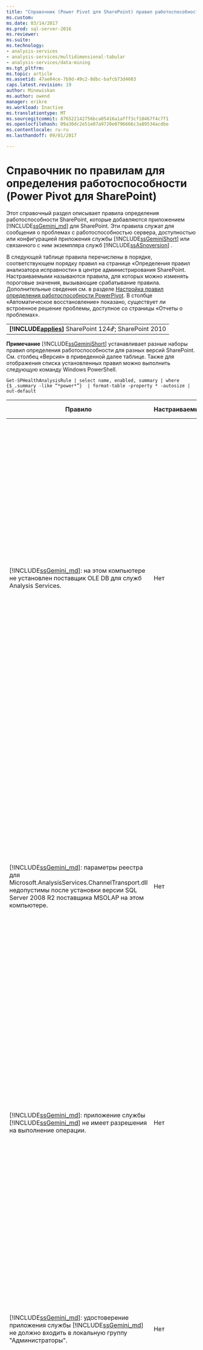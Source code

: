 ```yaml
---
title: "Справочник (Power Pivot для SharePoint) правил работоспособности | Документы Microsoft"
ms.custom: 
ms.date: 03/14/2017
ms.prod: sql-server-2016
ms.reviewer: 
ms.suite: 
ms.technology:
- analysis-services
- analysis-services/multidimensional-tabular
- analysis-services/data-mining
ms.tgt_pltfrm: 
ms.topic: article
ms.assetid: 47ae04ce-7b9d-49c2-8dbc-bafcb73d4603
caps.latest.revision: 19
author: Minewiskan
ms.author: owend
manager: erikre
ms.workload: Inactive
ms.translationtype: MT
ms.sourcegitcommit: 876522142756bca05416a1afff3cf10467f4c7f1
ms.openlocfilehash: 09a30dc2e51e07a9720e0796666c3a89534acdbe
ms.contentlocale: ru-ru
ms.lasthandoff: 09/01/2017

---
```

# <a name="health-rules-reference-power-pivot-for-sharepoint"></a>Справочник по правилам для определения работоспособности (Power Pivot для SharePoint)
  Этот справочный раздел описывает правила определения работоспособности SharePoint, которые добавляются приложением [!INCLUDE[ssGemini_md](../../includes/ssgemini-md.md)] для SharePoint. Эти правила служат для сообщения о проблемах с работоспособностью сервера, доступностью или конфигурацией приложения службы [!INCLUDE[ssGeminiShort](../../includes/ssgeminishort-md.md)] или связанного с ним экземпляра служб [!INCLUDE[ssASnoversion](../../includes/ssasnoversion-md.md)] .  
  
 В следующей таблице правила перечислены в порядке, соответствующем порядку правил на странице «Определения правил анализатора исправности» в центре администрирования SharePoint. Настраиваемыми называются правила, для которых можно изменять пороговые значения, вызывающие срабатывание правила. Дополнительные сведения см. в разделе [Настройка правил определения работоспособности PowerPivot](../../analysis-services/power-pivot-sharepoint/configure-power-pivot-health-rules.md). В столбце «Автоматическое восстановление» показано, существует ли встроенное решение проблемы, доступное со страницы «Отчеты о проблемах».  
  
||  
|-|  
|**[!INCLUDE[applies](../../includes/applies-md.md)]** SharePoint &#2013;124; SharePoint 2010|  
  
 **Примечание** [!INCLUDE[ssGeminiShort](../../includes/ssgeminishort-md.md)] устанавливает разные наборы правил определения работоспособности для разных версий SharePoint. См. столбец «Версия» в приведенной далее таблице. Также для отображения списка установленных правил можно выполнить следующую команду Windows PowerShell.  
  
```  
Get-SPHealthAnalysisRule | select name, enabled, summary | where {$_.summary -like “*power*”}  | format-table -property * -autosize | out-default  
```  
  
|Правило|Настраиваемый|Автоматическое восстановление|Версия|Description|  
|----------|------------------|-----------------|-------------|-----------------|  
|[!INCLUDE[ssGemini_md](../../includes/ssgemini-md.md)]: на этом компьютере не установлен поставщик OLE DB для служб Analysis Services.|Нет|Нет|SharePoint 2010|Поставщик OLE DB для служб Analysis Services не установлен на сервере или имеет неправильную версию. Это правило появляется, если в ферму SharePoint входят экземпляры служб Excel, установленные на серверах приложений без [!INCLUDE[ssGemini_md](../../includes/ssgemini-md.md)] для SharePoint. Это правило предупреждает о том, что не установлен поставщик OLE DB для служб Analysis Services, который используется службами Excel для подключения к данным [!INCLUDE[ssGemini_md](../../includes/ssgemini-md.md)] . Чтобы устранить эту проблему, установите поставщик OLE DB на каждом сервере служб Excel, где не установлен поставщик OLE DB для служб Analysis Services. Поставщик OLE DB для служб Analysis Services можно загрузить и установить из Центра загрузки Майкрософт. Дополнительную информацию см. в статье [Установка поставщика OLE DB служб Analysis Services на серверах SharePoint](http://msdn.microsoft.com/en-us/2c62daf9-1f2d-4508-a497-af62360ee859).|  
|[!INCLUDE[ssGemini_md](../../includes/ssgemini-md.md)]: параметры реестра для Microsoft.AnalysisServices.ChannelTransport.dll недопустимы после установки версии SQL Server 2008 R2 поставщика MSOLAP на этом компьютере.|Нет|Да|SharePoint 2010|Это проблема конфигурации сервера. Скорее всего, файл ChannelTransport.dll не зарегистрирован в глобальной сборке. Запустите автоматическое восстановление для данного правила, которое зарегистрирует DLL-файл на каждом сервере, где установлен экземпляр [!INCLUDE[ssGemini_md](../../includes/ssgemini-md.md)] для SharePoint. Также можно вручную запустить программу regasm.exe, чтобы зарегистрировать этот файл. Если служба таймера SharePoint не запущена от имени локального администратора, может понадобиться регистрация вручную. Если не выполнить обновление параметров реестра, связь между службами Excel и системной службой [!INCLUDE[ssGemini_md](../../includes/ssgemini-md.md)] будет медленной, а в некоторых конфигурациях безопасности соединение будет завершаться ошибкой.|  
|[!INCLUDE[ssGemini_md](../../includes/ssgemini-md.md)]: приложение службы [!INCLUDE[ssGemini_md](../../includes/ssgemini-md.md)] не имеет разрешения на выполнение операции.|Нет|Нет|SharePoint 2010|Это правило проверяет, является ли удостоверение приложения службы [!INCLUDE[ssGemini_md](../../includes/ssgemini-md.md)] владельцем базы данных приложений на сервере [!INCLUDE[ssGemini_md](../../includes/ssgemini-md.md)] и имеет ли оно права администратора в локальном экземпляре служб SQL Server Analysis Services. Эти разрешения автоматически предоставляются во время установки и развертывания, но если этот шаг не был выполнен, то срабатывает данное правило исправности.|  
|[!INCLUDE[ssGemini_md](../../includes/ssgemini-md.md)]: удостоверение приложения службы [!INCLUDE[ssGemini_md](../../includes/ssgemini-md.md)] не должно входить в локальную группу "Администраторы".|Нет|Нет|SharePoint 2010|Выполнение этой рекомендации повышает общую безопасность среды. Если приложение службы [!INCLUDE[ssGemini_md](../../includes/ssgemini-md.md)] запускается под учетной записью, входящей в локальную группу администраторов, следует заменить ее на другую учетную запись, не входящую в эту группу. Рекомендуется использовать для каждой службы выделенную учетную запись, обладающую минимально необходимыми разрешениями. Это обеспечивает изоляцию служб и упрощает аудит входа. Дополнительные сведения об изменении учетной записи службы см. в разделе [Configure Power Pivot Service Accounts](../../analysis-services/power-pivot-sharepoint/configure-power-pivot-service-accounts.md).|  
|[!INCLUDE[ssGemini_md](../../includes/ssgemini-md.md)]: экземпляр служб Analysis Services работает в табличном режиме, но параметр конфигурации, задающий этот режим, отключен.|Нет|Нет|SharePoint 2010|Это правило проверяет, имеет ли свойство [!INCLUDE[ssGemini_md](../../includes/ssgemini-md.md)] DeploymentMode **экземпляра служб SQL Server Analysis Services в установке** для SharePoint значение 1. Если это свойство имеет другое значение или у службы таймера SharePoint, которая запускает средство проверки правил, отсутствует разрешение на открытие файла, то правило дает отрицательный результат. Дополнительные сведения о свойстве режима развертывания см. в разделе [Определение режима работы сервера экземпляра служб Analysis Services](../../analysis-services/instances/determine-the-server-mode-of-an-analysis-services-instance.md).|  
|[!INCLUDE[ssGemini_md](../../includes/ssgemini-md.md)]: задание таймера обновления данных [!INCLUDE[ssGemini_md](../../includes/ssgemini-md.md)] отключено.|Нет|Нет|SharePoint 2013<br /><br /> SharePoint 2010|Проверьте параметры задания таймера и убедитесь, что оно включено. Если функция обновления данных [!INCLUDE[ssGemini_md](../../includes/ssgemini-md.md)] не используется, то это правило можно пропустить. Дополнительные сведения см. в разделе [Обновление данных PowerPivot с SharePoint 2010](http://msdn.microsoft.com/en-us/01b54e6f-66e5-485c-acaa-3f9aa53119c9).|  
|[!INCLUDE[ssGemini_md](../../includes/ssgemini-md.md)]: сведения об учетной записи служб SQL Server Analysis Services ([!INCLUDE[ssGemini_md](../../includes/ssgemini-md.md)]), управляемой в диспетчере конфигурации SQL Server, отличаются от сведений об учетной записи, управляемой в центре администрирования.|Нет|Нет|SharePoint 2010|Это правило проверяет, совпадают ли данные учетной записи службы в диспетчере конфигурации SQL Server с данными управляемой учетной записи в центре администрирования для того же экземпляра служб Analysis Services. Если эти учетные записи различаются, то в отчет о проблемах и разрешении добавляется запись, которая позволяет поменять учетную запись службы в диспетчере конфигурации SQL Server на учетную запись, указанную в центре администрирования. Диспетчер конфигурации SQL Server не поддерживается в качестве средства для изменения имени пользователя и пароля учетной записи службы в экземпляре [!INCLUDE[ssGemini_md](../../includes/ssgemini-md.md)] для SharePoint. Центр администрирования позволяет использовать управляемые учетные записи в SharePoint. Более того, если в ферму входит несколько серверов [!INCLUDE[ssGemini_md](../../includes/ssgemini-md.md)] для SharePoint, то несогласованность параметров учетной записи службы может препятствовать операциям обработки и операциям запросов на том сервере, где неправильно заданы сведения о службе.<br /><br /> В случае срабатывания этого правила на одиночном сервере книги [!INCLUDE[ssGemini_md](../../includes/ssgemini-md.md)] временно продолжат работу, однако рекомендуется как можно скорее устранить проблему. Разрешения в базе данных и в файловой системе обновляются с учетом данных учетной записи, указанной в центре администрирования.|  
|[!INCLUDE[ssGemini_md](../../includes/ssgemini-md.md)]: развернутое решение фермы устарело.|Нет|Да|SharePoint 2010|Для установки компонентов [!INCLUDE[ssGemini_md](../../includes/ssgemini-md.md)] для SharePoint используется решение на уровне фермы и решение на уровне веб-приложения. Это правило показывает, что решение на уровне фермы имеет более раннюю версию, чем версия сервера или версия веб-решения. Скорее всего, проблема связана с развертыванием сервера. Для устранения этой проблемы рекомендуется запустить программу установки SQL Server, чтобы исправить один из экземпляров [!INCLUDE[ssGemini_md](../../includes/ssgemini-md.md)] для SharePoint, входящих в ферму. Дополнительные сведения о решениях в экземпляре [!INCLUDE[ssGemini_md](../../includes/ssgemini-md.md)] для SharePoint см. в статье [Развертывание решений PowerPivot в SharePoint](../../analysis-services/power-pivot-sharepoint/deploy-power-pivot-solutions-to-sharepoint.md).|  
|[!INCLUDE[ssGemini_md](../../includes/ssgemini-md.md)]: общая загрузка ЦП слишком велика.|Да|Нет|SharePoint 2010|Данное правило сообщает о загрузке ЦП на уровне системы. Загрузка ЦП отслеживается на общем уровне, так как системная служба [!INCLUDE[ssGemini_md](../../includes/ssgemini-md.md)] оценивает по уровню загрузки степень работоспособности сервера и производит в соответствии с этой оценкой балансировку загрузки между несколькими серверами [!INCLUDE[ssGemini_md](../../includes/ssgemini-md.md)] для SharePoint в ферме. Рекомендуется добавить в ферму дополнительный сервер приложений и перенести на него приложения, интенсивно загружающие процессор.|  
|[!INCLUDE[ssGemini_md](../../includes/ssgemini-md.md)]: службам Analysis Services не хватает ресурсов ЦП для выполнения запрошенных операций.|Да|Нет|SharePoint 2010|Объема ресурсов ЦП, доступных процессу служб Analysis Services (msmdsrv.exe), недостаточно для обеспечения текущего уровня активности этого сервера. Следует добавить в ферму дополнительный сервер [!INCLUDE[ssGemini_md](../../includes/ssgemini-md.md)] для SharePoint. Дополнительные сведения см. в разделе [Масштабное развертывание путем добавления серверов PowerPivot в ферму SharePoint 2010](http://msdn.microsoft.com/library/2dbddcc7-427a-4537-a8e2-56d99b9d967d).|  
|[!INCLUDE[ssGemini_md](../../includes/ssgemini-md.md)]: службам Analysis Services не хватает памяти для выполнения запрошенных операций.|Нет|Нет|SharePoint 2010|Это правило срабатывает, если для служб Analysis Services остается только 5 % доступного объема памяти. На сервере приложений SharePoint для экземпляра служб SQL Server Analysis Services должен быть всегда зарезервирован небольшой объем памяти, который никогда не используется. Так как большая часть операций на сервере связана с использованием памяти, сервер работает лучше, если загружен не полностью.<br /><br /> По умолчанию предупреждения о нехватке памяти создаются, когда объем доступной памяти опускается до 5 %. Это значение можно изменять в любую сторону, задав параметры в экземпляре служб Analysis Services. Дополнительные сведения см. в разделе [Настройка правил определения работоспособности PowerPivot](../../analysis-services/power-pivot-sharepoint/configure-power-pivot-health-rules.md).<br /><br /> Величина 5 % от неиспользуемой памяти вычисляется относительно объема, выделенного службам Analysis Services. Например, если общий объем памяти составляет 200 ГБ и службам Analysis Services выделено 80 % (или 160 ГБ), то 5 % неиспользуемой памяти — это 5 % от 160 ГБ (или 8 ГБ).|  
|[!INCLUDE[ssGemini_md](../../includes/ssgemini-md.md)]: большое число соединений свидетельствует о том, что, чтобы справиться с текущей нагрузкой, необходимо развернуть больше серверов.|Да|Нет|SharePoint 2010|По умолчанию это правило исправности срабатывает, когда число уникальных соединений пользователей превышает 100. Это значение по умолчанию задается произвольно (не зависит от характеристик оборудования сервера и от активности пользователей), и его можно изменять в любую сторону в зависимости от объема ресурсов сервера и типичных показателей активности пользователей в среде. Дополнительные сведения см. в разделе [Настройка правил определения работоспособности PowerPivot](../../analysis-services/power-pivot-sharepoint/configure-power-pivot-health-rules.md).|  
|[!INCLUDE[ssGemini_md](../../includes/ssgemini-md.md)]: отношение числа событий загрузки к числу соединений слишком велико.|Да|Нет|SharePoint 2013<br /><br /> SharePoint 2010|По умолчанию это правило исправности срабатывает, когда отношение числа событий загрузки к числу событий соединения за весь период сбора данных (по умолчанию — 4 часа) превышает 50 %. Столь высокое отношение означает, что активно очень большое число соединений с уникальными книгами или заданы слишком жесткие параметры сокращения объема кэша (и книги быстро выгружаются и удаляются из системы, хотя еще остаются активные запросы к этим данным). Чтобы исключить ложные положительные результаты, для вычисления отношения необходимо, чтобы за 4-часовой период было установлено не менее 20 соединений. Это правило работоспособности можно поставить в зависимость от другого соотношения. Дополнительные сведения см. в разделе [Настройка правил определения работоспособности PowerPivot](../../analysis-services/power-pivot-sharepoint/configure-power-pivot-health-rules.md). Дополнительные сведения о настройке кэша см. в разделе [Настройка использования места на диске (PowerPivot для SharePoint)](../../analysis-services/power-pivot-sharepoint/configure-disk-space-usage-power-pivot-for-sharepoint.md).|  
|[!INCLUDE[ssGemini_md](../../includes/ssgemini-md.md)]: в каталоге журналов имеются файлы минидампа, что свидетельствует о сбое программы.|Нет|Нет|SharePoint 2013<br /><br /> SharePoint 2010|Файлы минидампа создаются во время сбоя программы для сохранения данных о состоянии приложения службы [!INCLUDE[ssGemini_md](../../includes/ssgemini-md.md)] непосредственно перед сбоем. Эти данные можно отправить в корпорацию Майкрософт и использовать для устранения неполадок. Это правило срабатывает, когда на сервере обнаруживаются DMP-файлы. Правило предоставляет ссылку на файл, который находится в папке \OLAP\Log экземпляра [!INCLUDE[ssGemini_md](../../includes/ssgemini-md.md)] для SharePoint. Учтите, что содержимое такого файла нельзя просмотреть в текстовом редакторе. Для просмотра файлов минидампа необходимо загрузить и установить отдельное средство отладки. Дополнительные сведения см. в разделе [Debugging Tools for Windows (на английском языке)](http://go.microsoft.com/fwlink/?linkID=208266).|  
|[!INCLUDE[ssGemini_md](../../includes/ssgemini-md.md)]: недостаточно места на диске, на котором кэшируются данные [!INCLUDE[ssGemini_md](../../includes/ssgemini-md.md)] .|Да|Нет|SharePoint 2010|По умолчанию это правило определения исправности срабатывает, когда объем свободного места на диске становится меньше 5 % объема диска, на котором расположена папка резервного копирования. Дополнительные сведения о задании этого процентного значения см. в разделе [Настройка правил определения работоспособности PowerPivot](../../analysis-services/power-pivot-sharepoint/configure-power-pivot-health-rules.md). Дополнительные сведения об использовании диска см. в разделе [Настройка использования места на диске (PowerPivot для SharePoint)](../../analysis-services/power-pivot-sharepoint/configure-disk-space-usage-power-pivot-for-sharepoint.md).|  
|[!INCLUDE[ssGemini_md](../../includes/ssgemini-md.md)]: данные об использовании не обновляются с ожидаемой частотой.|Да|Нет|SharePoint 2013<br /><br /> SharePoint 2010|[!INCLUDE[ssGemini_md](../../includes/ssgemini-md.md)] для SharePoint использует встроенную систему сбора данных, чтобы собирать метрики о подключениях, обновлении данных и времени откликов на запросы. Эти данные об использовании хранятся в базе данных приложения службы [!INCLUDE[ssGemini_md](../../includes/ssgemini-md.md)] , которая, в свою очередь, обновляет книгу [!INCLUDE[ssGemini_md](../../includes/ssgemini-md.md)] ([!INCLUDE[ssGemini_md](../../includes/ssgemini-md.md)] Management Data.xlsx), а оттуда данные попадают в отчеты на панели мониторинга управления [!INCLUDE[ssGemini_md](../../includes/ssgemini-md.md)] . Это правило указывает, что данные не поступают в файл [!INCLUDE[ssGemini_md](../../includes/ssgemini-md.md)] Management Data.xlsx с достаточной частотой. Факт обновления XLSX-файла устанавливается по метке времени. Если в системе сбора данных об использовании имеются другие проблемы, понижающие точность данных, то это правило не обнаружит их. Чтобы устранить эту ошибку, убедитесь, что запущены задания таймера. Дополнительные сведения о сборе данных об использовании см. в разделе [Настройка сбора данных об использовании с PowerPivot для SharePoint](../../analysis-services/power-pivot-sharepoint/configure-usage-data-collection-for-power-pivot-for-sharepoint.md).|  
|[!INCLUDE[ssGemini_md](../../includes/ssgemini-md.md)]: учетная запись процесса MidTier должна иметь разрешение "Полный доступ для чтения" для всех связанных приложений SPWebApplication.|Нет|Да|SharePoint 2013<br /><br /> SharePoint 2010|Удостоверение приложения службы [!INCLUDE[ssGemini_md](../../includes/ssgemini-md.md)] должно иметь разрешения **Полный доступ для чтения** для доступа к базам данных содержимого SharePoint от имени пользователей, обладающих разрешениями "Только просмотр" для документа.<br /><br /> Чтобы определить, какая учетная запись служит удостоверением приложения службы [!INCLUDE[ssGemini_md](../../includes/ssgemini-md.md)] , откройте страницу **Настройка учетных записей служб** в центре администрирования. Скорее всего, приложение службы работает либо в пуле приложений службы **Система веб-служб SharePoint** , либо в выделенном пуле приложений.<br /><br /> Это правило предоставляет вариант **Автоматическое исправление** , но предоставление разрешений вручную позволит добиться лучших результатов:<br /><br /> <br /><br /> 1) откройте страницу **Управление веб-приложениями**в центре администрирования;<br /><br /> 2) выберите веб-сайт и нажмите кнопку **Политика пользователя**;<br /><br /> 3) нажмите кнопку **Добавить пользователей**;<br /><br /> 4) выберите пункт "Все зоны" и нажмите кнопку **Далее**;<br /><br /> 5) в разделе "Пользователи" введите удостоверение приложения службы [!INCLUDE[ssGemini_md](../../includes/ssgemini-md.md)] , установите флажок **Полный доступ для чтения** и щелкните **6) Готово**.<br /><br /> 6) убедитесь, что проблема устранена. В разделе «Наблюдение» щелкните ссылку **Пересмотр определений правил**. Найдите и откройте правило [!INCLUDE[ssGemini_md](../../includes/ssgemini-md.md)] . Нажмите кнопку **Выполнить**. Вернитесь к окну **Обзор проблем и решений** и убедитесь, что правило больше не появляется.|  
|[!INCLUDE[ssGemini_md](../../includes/ssgemini-md.md)]: служба вторичного входа в систему (seclogon) отключена.|Нет|Нет|SharePoint 2013<br /><br /> SharePoint 2010|Служба вторичного входа используется для создания эскизов книг [!INCLUDE[ssGemini_md](../../includes/ssgemini-md.md)] в коллекции [!INCLUDE[ssGemini_md](../../includes/ssgemini-md.md)] . По умолчанию служба вторичного входа должна запускаться вручную. Если служба отключена, создание эскизов невозможно. Кроме того, в журналах ULS может появиться следующая ошибка: "Ошибка 1058 может быть вызвана тем, что служба вторичного входа Windows отключена".<br /><br /> Для проверки конфигурации службы используйте консольное приложение «Службы», чтобы найти вторичное имя входа и изменить **Тип запуска** на **Ручной**. Если включить службу невозможно, это означает, что она отключена в соответствии с групповой политикой организации. Выясните у администратора, так ли это.<br /><br /> После включения службы изображения эскиза или моментального снимка будут периодически обновляться. Кроме того, возможно принудительное обновление. Для этого нужно перезапустить службу, а затем открыть и сохранить заново страницы свойств конкретного отчета. Дополнительные сведения см. в статье [Использование коллекции PowerPivot](http://go.microsoft.com/fwlink/?LinkId=246462).|  
|[!INCLUDE[ssGemini_md](../../includes/ssgemini-md.md)]: ADOMD.NET не устанавливается на автономный клиентский веб-интерфейс (WFE), настроенный для центра администрирования.|Нет|Нет|SharePoint 2013<br /><br /> SharePoint 2010|ADOMD.NET — это клиентская библиотека служб Analysis Services, которая поддерживает соединение с базой данных служб Analysis Services. В развертывании [!INCLUDE[ssGemini_md](../../includes/ssgemini-md.md)] для SharePoint компонент ADOMD.NET обеспечивает доступ к встроенным отчетам на панели мониторинга управления [!INCLUDE[ssGemini_md](../../includes/ssgemini-md.md)] в центре администрирования. Фактически встроенные отчеты — это книги [!INCLUDE[ssGemini_md](../../includes/ssgemini-md.md)] , которые содержат внедренные данные служб Analysis Services. Панель управления использует ADOMD.NET для отправки запроса на соединение с сервером, который загружает данные, содержащиеся в книге.<br /><br /> В топологиях, где центр администрирования работает на автономном сервере клиентского веб-интерфейса, необходимо вручную установить ADOMD.NET, чтобы просматривать эти отчеты на панели управления. Дополнительные сведения можно найти в статье [Установка ADOMD.NET на веб-серверах, обслуживающих клиентские запросы, под управлением центра администрирования](http://msdn.microsoft.com/en-us/c2372180-e847-4cdb-b267-4befac3faf7e).|  
  
  

